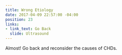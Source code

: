 ```yaml
---
title: Wrong Etiology
date: 2017-04-09 22:57:00 -04:00
position: 23
links:
- link_text: Go Back
  slide: Ultrasound
---
```


Almost! Go back and reconsider the causes of CHDs.